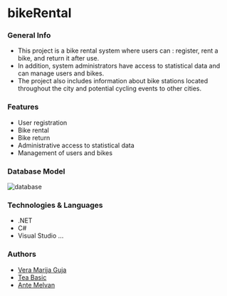 # bikeRental

### General Info
  - This project is a bike rental system where users can : register, rent a bike, and return it after use.
  - In addition, system administrators have access to statistical data and can manage users and bikes.
  - The project also includes information about bike stations located throughout the city and potential cycling events to other cities.

### Features
  - User registration
  - Bike rental
  - Bike return
  - Administrative access to statistical data
  - Management of users and bikes

### Database Model
![database](https://user-images.githubusercontent.com/79653091/223775534-1bce525d-71d0-40d1-98e8-a9b793a0998f.svg)


### Technologies & Languages
  - .NET
  - C#
  - Visual Studio
  ...

### Authors
  - [Vera Marija Guja](https://www.github.com/VeraMarija)
  - [Tea Basic](https://www.github.com/Tea27)
  - [Ante Melvan](https://github.com/ante31)
